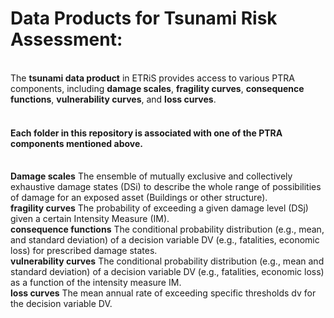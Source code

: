 # Data Products for Tsunami Risk Assessment:
<br>The **tsunami data product** in ETRiS provides access to various PTRA components, including **damage scales**, **fragility curves**, **consequence functions**, **vulnerability curves**, and **loss curves**.
#### <br>Each folder in this repository is associated with one of the PTRA components mentioned above.

<br>**Damage scales** The ensemble of mutually exclusive and collectively exhaustive damage states (DSi) to describe the whole range of possibilities of damage for an exposed asset (Buildings or other structure). 
<br>**fragility curves** The probability of exceeding a given damage level (DSj) given a certain Intensity Measure (IM).
<br>**consequence functions** The conditional probability distribution (e.g., mean, and standard deviation) of a decision variable DV (e.g., fatalities, economic loss) for prescribed damage states. 
<br>**vulnerability curves** The conditional probability distribution (e.g., mean and standard deviation) of a decision variable DV (e.g., fatalities, economic loss) as a function of the intensity measure IM. 
<br>**loss curves** The mean annual rate of exceeding specific thresholds dv for the decision variable DV. 
